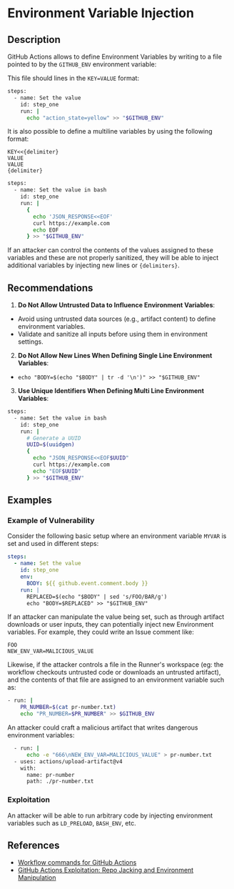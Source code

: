 # Environment Variable Injection

## Description

GitHub Actions allows to define Environment Variables by writing to a file pointed to by the `GITHUB_ENV` environment variable:

This file should lines in the `KEY=VALUE` format:

```bash
steps:
  - name: Set the value
    id: step_one
    run: |
      echo "action_state=yellow" >> "$GITHUB_ENV"
```

It is also possible to define a multiline variables by using the following format:

```
KEY<<{delimiter}
VALUE
VALUE
{delimiter}
```

```bash
steps:
  - name: Set the value in bash
    id: step_one
    run: |
      {
        echo 'JSON_RESPONSE<<EOF'
        curl https://example.com
        echo EOF
      } >> "$GITHUB_ENV"
```

If an attacker can control the contents of the values assigned to these variables and these are not properly sanitized, they will be able to inject additional variables by injecting new lines or `{delimiters}`.

## Recommendations

1. **Do Not Allow Untrusted Data to Influence Environment Variables**:

- Avoid using untrusted data sources (e.g., artifact content) to define environment variables.
- Validate and sanitize all inputs before using them in environment settings.

2. **Do Not Allow New Lines When Defining Single Line Environment Variables**:

- `echo "BODY=$(echo "$BODY" | tr -d '\n')" >> "$GITHUB_ENV"`

3. **Use Unique Identifiers When Defining Multi Line Environment Variables**:

```bash
steps:
  - name: Set the value in bash
    id: step_one
    run: |
      # Generate a UUID
      UUID=$(uuidgen)
      {
        echo "JSON_RESPONSE<<EOF$UUID"
        curl https://example.com
        echo "EOF$UUID"
      } >> "$GITHUB_ENV"
```

## Examples

### Example of Vulnerability

Consider the following basic setup where an environment variable `MYVAR` is set and used in different steps:

```yaml
steps:
  - name: Set the value
    id: step_one
    env:
      BODY: ${{ github.event.comment.body }}
    run: |
      REPLACED=$(echo "$BODY" | sed 's/FOO/BAR/g')
      echo "BODY=$REPLACED" >> "$GITHUB_ENV"
```

If an attacker can manipulate the value being set, such as through artifact downloads or user inputs, they can potentially inject new Environment variables. For example, they could write an Issue comment like:

```
FOO
NEW_ENV_VAR=MALICIOUS_VALUE
```

Likewise, if the attacker controls a file in the Runner's workspace (eg: the workflow checkouts untrusted code or downloads an untrusted artifact), and the contents of that file are assigned to an environment variable such as:

```bash
- run: |
    PR_NUMBER=$(cat pr-number.txt)
    echo "PR_NUMBER=$PR_NUMBER" >> $GITHUB_ENV
```

An attacker could craft a malicious artifact that writes dangerous environment variables:

```bash
  - run: |
      echo -e "666\nNEW_ENV_VAR=MALICIOUS_VALUE" > pr-number.txt
  - uses: actions/upload-artifact@v4
    with:
      name: pr-number
      path: ./pr-number.txt
```

### Exploitation

An attacker will be able to run arbitrary code by injecting environment variables such as `LD_PRELOAD`, `BASH_ENV`, etc.

## References

- [Workflow commands for GitHub Actions](https://docs.github.com/en/actions/writing-workflows/choosing-what-your-workflow-does/workflow-commands-for-github-actions)
- [GitHub Actions Exploitation: Repo Jacking and Environment Manipulation](https://www.synacktiv.com/publications/github-actions-exploitation-repo-jacking-and-environment-manipulation)
